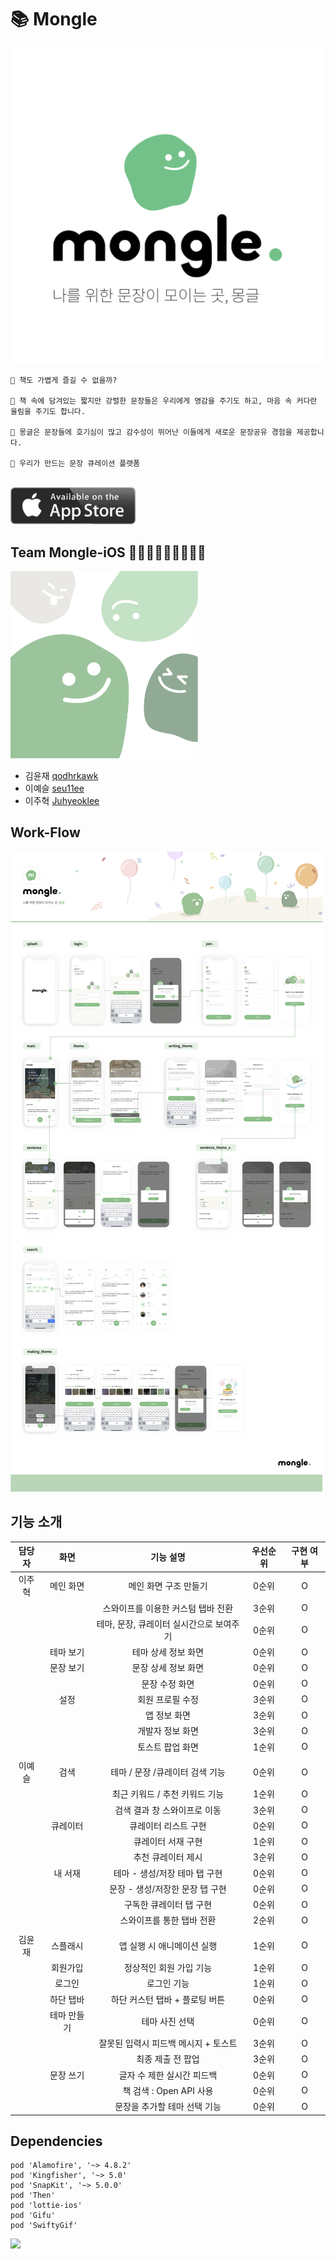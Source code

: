 # 📚 Mongle

![](./docs/asset/monglelogo.png)

```
📌 책도 가볍게 즐길 수 없을까?

📌 책 속에 담겨있는 짧지만 강렬한 문장들은 우리에게 영감을 주기도 하고, 마음 속 커다란 울림을 주기도 합니다.

📌 몽글은 문장들에 호기심이 많고 감수성이 뛰어난 이들에게 새로운 문장공유 경험을 제공합니다.

📌 우리가 만드는 문장 큐레이션 플랫폼
```

<br>

<a href="https://apps.apple.com/kr/app/몽글-mongle/id1541148787" target="_blank">
<img src="./docs/asset/download-appstore.png" link="" width = 200>
</a>

## Team Mongle-iOS 👨🏻‍💻🧑🏻‍💻👩🏻‍💻

<img src="./docs/asset/mongles.png" width = 300>

- 김윤재 [qodhrkawk](https://github.com/qodhrkawk)
- 이예슬 [seu11ee](https://github.com/seu11ee)
- 이주혁 [Juhyeoklee](https://github.com/Juhyeoklee)

## Work-Flow

![](./docs/asset/workflow.png)

<!--
## 앱 아이콘

<img src="./docs/asset/mongle_symbol.png" width = 200>



## 실행 화면 캡쳐

### 스플래시

스플래시 애니메이션 이후 로그인 화면으로 넘어감

<img src="./docs/asset/splashAnim.gif" width = 400>

### 1-1. 로그인

키보드 나타날 때 화면이 위로 올라감. 올바르지 않은 입력 시 팝업창 나타남.
<img src="./docs/asset/login1.png" width = 400><img src="./docs/asset/login2.png" width = 400>
<img src="./docs/asset/login3.png" width = 400>

### 1-2. 회원가입

모든 텍스트 필드에 올바른 형식의 입력이 들어와야 서버와 통신 가능, 그렇지 않으면 warning 보여줌.
<img src="./docs/asset/signup1.png" width = 400><img src="./docs/asset/signup2.png" width = 400>
<img src="./docs/asset/signup3.png" width = 400><img src="./docs/asset/signup4.png" width = 400>

### 2. 메인 화면 플로우

오늘의 문장, 큐레이터, 추천 테마를 보여줌. 각각을 선택하면 상세 뷰로 넘어가고, 해당 테마/문장을 수정할 수 있음.
<img src="./docs/asset/main1.png" width = 400><img src="./docs/asset/main2.png" width = 400>
<img src="./docs/asset/main3.png" width = 400><img src="./docs/asset/main4.png" width = 400>
<img src="./docs/asset/main5.png" width = 400><img src="./docs/asset/floating.png" width = 400>

### 2-1. 문장 쓰기 화면

문장 작성하는 플로우. 원이 불이 들어오는 애니메이션과 프로그레스 바가 진행되는 애니메이션으로 진척도를 나타냄.

<img src="./docs/asset/writesentence1.png" width = 400><img src="./docs/asset/writesentence2.png" width = 400>
<img src="./docs/asset/writesentence3.png" width = 400><img src="./docs/asset/writesentence4.png" width = 400>
<img src="./docs/asset/writesentence5.png" width = 400><img src="./docs/asset/writesentence6.png" width = 400>
<img src="./docs/asset/writesentence7.png" width = 400><img src="./docs/asset/writesentence8.png" width = 400>

### 2-2. 테마 만들기 화면

테마 만들기. 테마 생성 직전 팝업을 보여줌.

<img src="./docs/asset/maketheme1.png" width = 400><img src="./docs/asset/maketheme2.png" width = 400>
<img src="./docs/asset/maketheme3.png" width = 400><img src="./docs/asset/maketheme4.png" width = 400>

### 3. 검색 화면

하나의 검색어로 테마, 문장, 큐레이터 검색 가능. 최근 키워드와 추천 키워드 제공

<img src="./docs/asset/search1.png" width = 400><img src="./docs/asset/search2.png" width = 400>
<img src="./docs/asset/search3.png" width = 400><img src="./docs/asset/search4.png" width = 400>

### 4. 큐레이터 화면

큐레이터 리스트를 보여주고, 추천 큐레이터도 보여줌. 큐레이터를 누르면 큐레이터 상세 뷰를 보여줌.

<img src="./docs/asset/curator1.png" width = 400><img src="./docs/asset/curator2.png" width = 400>
<img src="./docs/asset/curator3.png" width = 400><img src="./docs/asset/curator4.png" width = 400>

### 5. 내 서재 화면

저장한/작성한 테마,문장,큐레이터를 보여줌.

<img src="./docs/asset/my1.png" width = 400><img src="./docs/asset/my2.png" width = 400>
<img src="./docs/asset/my3.png" width = 400><img src="./docs/asset/my4.png" width = 400>

<img src="./docs/asset/my5.png" width = 400>
-->

## 기능 소개

| 담당자 |    화면     |                기능 설명                 | 우선순위 | 구현 여부 |
| :----: | :---------: | :--------------------------------------: | :------: | :-------: |
| 이주혁 |  메인 화면  |          메인 화면 구조 만들기           |  0순위   |     O     |
|        |             |    스와이프를 이용한 커스텀 탭바 전환    |  3순위   |     O     |
|        |             | 테마, 문장, 큐레이터 실시간으로 보여주기 |  0순위   |     O     |
|        |  테마 보기  |           테마 상세 정보 화면            |  0순위   |     O     |
|        |  문장 보기  |           문장 상세 정보 화면            |  0순위   |     O     |
|        |             |              문장 수정 화면              |  0순위   |     O     |
|        |    설정     |             회원 프로필 수정             |  3순위   |     O     |
|        |             |               앱 정보 화면               |  3순위   |     O     |
|        |             |             개발자 정보 화면             |  3순위   |     O     |
|        |             |             토스트 팝업 화면             |  1순위   |     O     |
|        |             |                                          |          |           |
| 이예슬 |    검색     |     테마 / 문장 /큐레이터 검색 기능      |  0순위   |     O     |
|        |             |      최근 키워드 / 추천 키워드 기능      |  1순위   |     O     |
|        |             |       검색 결과 창 스와이프로 이동       |  3순위   |     O     |
|        |  큐레이터   |           큐레이터 리스트 구현           |  0순위   |     O     |
|        |             |            큐레이터 서재 구현            |  1순위   |     O     |
|        |             |            추천 큐레이터 제시            |  3순위   |     O     |
|        |   내 서재   |      테마 - 생성/저장 테마 탭 구현       |  0순위   |     O     |
|        |             |     문장 - 생성/저장한 문장 탭 구현      |  0순위   |     O     |
|        |             |         구독한 큐레이터 탭 구현          |  0순위   |     O     |
|        |             |        스와이프를 통한 탭바 전환         |  2순위   |     O     |
|        |             |                                          |          |           |
| 김윤재 |  스플래시   |        앱 실행 시 애니메이션 실행        |  1순위   |     O     |
|        |  회원가입   |         정상적인 회원 가입 기능          |  1순위   |     O     |
|        |   로그인    |               로그인 기능                |  1순위   |     O     |
|        |  하단 탭바  |      하단 커스턴 탭바 + 플로팅 버튼      |  0순위   |     O     |
|        | 테마 만들기 |              테마 사진 선택              |  0순위   |     O     |
|        |             |   잘못된 입력시 피드백 메시지 + 토스트   |  3순위   |     O     |
|        |             |            최종 제출 전 팝업             |  3순위   |     O     |
|        |  문장 쓰기  |        글자 수 제한 실시간 피드백        |  0순위   |     O     |
|        |             |         책 검색 : Open API 사용          |  0순위   |     O     |
|        |             |       문장을 추가할 테마 선택 기능       |  0순위   |     O     |

<!--
## 어려웠던 기능 + 배운 점

### 1. 어려운 하단 탭바 구조

#### 어려운 점

몽글의 하단 커스텀 탭바는 탭바 위에 버튼이 하나 있고, 그 버튼이 눌리면 배경이 blur처리 되면서 회전을 하고, 두 가지
서브 기능을 하는 버튼이 나타나야 함. 따라서 SnapKit을 활용해 버튼의 레이아웃을 잡고, 애니메이션을 통해 버튼의 회전을
구현함. 이 버튼의 핵심 기능의 function은 아래와 같음.

```swift

    private func showSubMenus(){
           UIView.animate(withDuration: 0.25 , delay: 0, options: [.curveEaseIn], animations: {
               self.plusButton.transform = CGAffineTransform(rotationAngle: .pi/4)
               [self.blurView, self.makeThemeButton, self.writeSentenceButton].forEach{
                   $0.alpha = 1
                   if $0 != self.blurView {
                       $0.transform = CGAffineTransform(translationX: 0, y: -25)
                   }
               }

           },completion: nil)


       }

```

#### 배운 점

이 하단 탭바를 앱잼 초기에 구현했는데, 이 때 SnapKit과 Then, animation에 대해서 전반적으로 이해할 수 있었음.
특히 animation을 잘 이해하고 재미를 붙이게 되어서 이후 다양한 구현에 애니메이션을 수월하게 사용할 수 있었음.
예시로, 문장 쓰기 뷰에서 progress bar 애니메이션을 다음과 같이 구현할 수 있었음.

```swift

    func ballAppearAnimation(){
           UIView.animate(withDuration: 0.5 , delay: 0.25, options: [.curveEaseIn], animations: {
               self.innerCircle2.backgroundColor = .softGreen
               self.outerCircle2.backgroundColor = .softGreen

           }, completion:nil)

       }

    func secondLevelAnimation() {
          progressBar.progress = 0
          //        progressBar.setProgress(0.5, animated: true)


          UIView.animate(withDuration: 0.5, delay: 0.0, animations: {
              self.progressBar.layoutIfNeeded()

          }, completion: { finished in
              self.progressBar.progress = 0.5




              UIView.animate(withDuration: 0.75 , delay: 0.0, options: [.curveEaseIn], animations: {
                  self.progressBar.layoutIfNeeded()
              }, completion:nil)
          })



      }

```

<div align="center" style="display:flex;"><img src="./docs/asset/writesentenceAnim.gif" width = "30%"></div>

### 2. SnapKit 을 통한 Auto Layout

#### 어려운 점

SnapKit과 Then을 통해 수월하게 auto layout을 잡을 수 있었으나, 상수 값으로 layout을 잡을 떄 기기가 달라지면 비율이
깨지거나 위치가 너무 치우치는 상황이 발생했음.

#### 배운 점

해당 문제를 해결하기 위해 다음과 같은 상수를 사용했음.

```swift

     let deviceBound = UIScreen.main.bounds.height/812.0

```

SnapKit을 이용해 코드로 잡아준 Layout은 주로 기기의 height 차이에 의해 발생하는데, 이를 해결하기 위해 위의 상수를
layout constant에 곱해주어 다른 기기에서 알맞게 작용하게 적용했음.

### 3. 서버 통신 중 nil값이 입력일 때

#### 어려운 점

문제가 되었던 데이터 구조는 아래와 같음. 잘 되던 통신이 갑자기 되지 않아 당황하고 한참 이유를 찾았는데,
알고보니 문장 작성에서 '테마 없는 문장'을 선택하고 post하고 난 뒤 테마를 서버에서 get할 때, writerImg가 nil로
들어와서 에러가 나는 상황이었음.

```swift

    struct ThemeSelectForWriteData : Codable {

        let themeIdx: Int
        let theme, themeImg: String
        let themeImgIdx, saves: Int
        let writer, writerImg: String
        let alreadyBookmarked: Bool

    }

따라서 위의 구조에서 writerImg를 optional로 바꿔주니 해결되는 문제였음

    struct ThemeSelectForWriteData : Codable {

           let themeIdx: Int
           let theme: String
           let themeImg: String
           let themeImgIdx, saves: Int
           let writer : String
           let writerImg: String?
           let alreadyBookmarked: Bool

       }

```

#### 배운 점

서버와의 통신 과정에서 optional 처리가 매우 중요하다는 것을 알게 되었음. 이후에 비슷한 에러를 수차례 만나게 되었고,
처음 이 에러에 직면했을 때엔 해결하는 데 많은 시간이 걸렸지만 이후에는 쉽게 해결할 수 있었음.
이후에 nil 값이 들어올 수 있는 데이터는 optional 처리를 해주기로 함.

### 4. body 가 있는 get

#### 어려운 점

서버 통신 과정에서 API 문서에 get에 body가 있는 경우가 있었음. 서버와의 소통을 통해 body를 query 형식으로
바꿔 달라고 요청했고, 이를 통해 query를 이용해 통신할 수 있었음. 해당하는 서비스 코드는 다음과 같음.

```swift

    static let shared = BookSearchForWritingService()

      private func makeParameter(_ title : String)-> Parameters{
          return ["query" : title]
      }

      func bookSearch(title : String, completion : @escaping (NetworkResult<Any>) -> Void){
          let header : HTTPHeaders = ["Content-Type" : "application/json"]


          let dataRequest = Alamofire.request(APIConstants.bookSearchForWritingURL,
                                              method: .get,
                                              parameters: makeParameter(title),
                                              encoding: URLEncoding.default,
              headers: header)



          dataRequest.responseData { dataResponse in
              switch dataResponse.result {
              case .success :

                  guard let statusCode = dataResponse.response?.statusCode else {return}
                  guard let data = dataResponse.value else {return}
                  let networkResult = self.judge(by: statusCode, data)
                  completion(networkResult)

              case .failure(let err):
                  print(err)
                  completion(.networkFail)


              }


          }
      }

```

#### 배운 점

query string이라는 새로운 통신 방법을 배울 수 있었음.




## 📝 [Coding Convention Rule](./docs/CodingConventionRule.md)

## 🤝 [Team Rule](./docs/TeamRule.md)

## People

### 이주혁

iOS 개발자를 꿈꾸는 학생입니다 . 다음 기수 아요 팟장~~

### 이예슬

몽글 아요의 실세.

### 김윤재

애니메이션에 맛들린 개발자 지망생
-->

## Dependencies

```
pod 'Alamofire', '~> 4.8.2'
pod 'Kingfisher', '~> 5.0'
pod 'SnapKit', '~> 5.0.0'
pod 'Then'
pod 'lottie-ios'
pod 'Gifu'
pod 'SwiftyGif'
```

<div align="right" style="display:flex;"><img src="https://user-images.githubusercontent.com/41534832/87791813-df3cea80-c87d-11ea-9740-f96e155e171f.jpg" width = "30%"></div>
